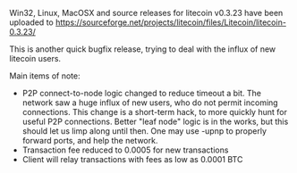 Win32, Linux, MacOSX and source releases for litecoin v0.3.23 have been uploaded to
https://sourceforge.net/projects/litecoin/files/Litecoin/litecoin-0.3.23/

This is another quick bugfix release, trying to deal with the influx of new litecoin users.

Main items of note:

* P2P connect-to-node logic changed to reduce timeout a bit.  The network saw a huge influx of new users, who do not permit incoming connections.  This change is a short-term hack, to more quickly hunt for useful P2P connections.  Better "leaf node" logic is in the works, but this should let us limp along until then.  One may use -upnp to properly forward ports, and help the network.
* Transaction fee reduced to 0.0005 for new transactions
* Client will relay transactions with fees as low as 0.0001 BTC
